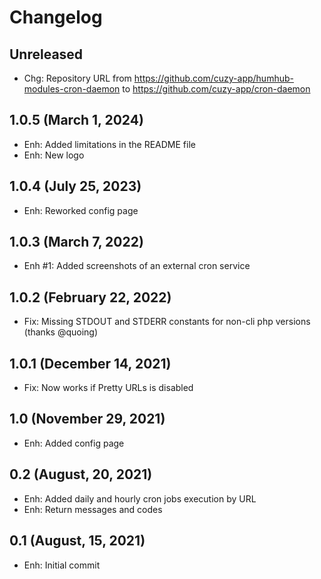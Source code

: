 Changelog
=========

Unreleased
--------------------
- Chg: Repository URL from https://github.com/cuzy-app/humhub-modules-cron-daemon
  to https://github.com/cuzy-app/cron-daemon

1.0.5 (March 1, 2024)
--------------------
- Enh: Added limitations in the README file
- Enh: New logo

1.0.4 (July 25, 2023)
--------------------
- Enh: Reworked config page

1.0.3 (March 7, 2022)
--------------------
- Enh #1: Added screenshots of an external cron service

1.0.2 (February 22, 2022)
--------------------
- Fix: Missing STDOUT and STDERR constants for non-cli php versions (thanks @quoing)

1.0.1 (December 14, 2021)
--------------------
- Fix: Now works if Pretty URLs is disabled

1.0 (November 29, 2021)
--------------------
- Enh: Added config page

0.2 (August, 20, 2021)
--------------------
- Enh: Added daily and hourly cron jobs execution by URL
- Enh: Return messages and codes

0.1 (August, 15, 2021)
--------------------
- Enh: Initial commit
